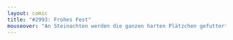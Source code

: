 ```yaml
---
layout: comic
title: "#2993: Frohes Fest"
mouseover: "An Steinachten werden die ganzen harten Plätzchen gefuttert."
---
```

